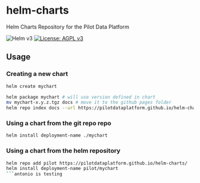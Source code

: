 # helm-charts
Helm Charts Repository for the Pilot Data Platform

![Helm v3](https://img.shields.io/badge/Helm-v3-green?style=for-the-badge)
[![License: AGPL v3](https://img.shields.io/badge/License-AGPL_v3-blue.svg?style=for-the-badge)](https://www.gnu.org/licenses/agpl-3.0)

## Usage

### Creating a new chart
```bash
helm create mychart
```

```bash
helm package mychart # will use version defined in chart
mv mychart-x.y.z.tgz docs # move it to the github pages folder
helm repo index docs --url https://pilotdataplatform.github.io/helm-charts/ # build index file for helm repository
```

### Using a chart from the git repo repo
```bash
helm install deployment-name ./mychart
```

### Using a chart from the helm repository
```bash
helm repo add pilot https://pilotdataplatform.github.io/helm-charts/
helm install deployment-name pilot/mychart
```antonio is testing
